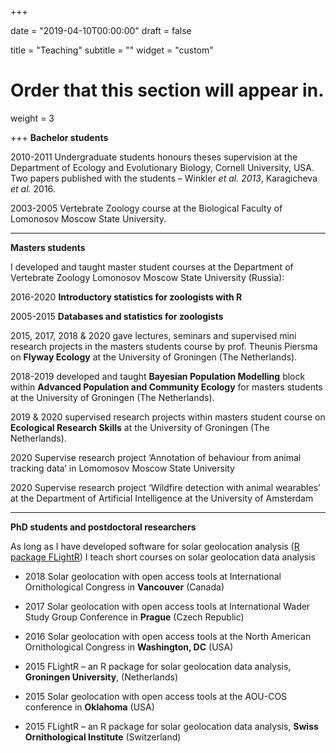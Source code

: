 +++

date = "2019-04-10T00:00:00"
draft = false

title = "Teaching"
subtitle = ""
widget = "custom"

# Order that this section will appear in.
weight = 3

+++
**Bachelor students**

2010-2011 Undergraduate students honours theses supervision at the Department of Ecology and Evolutionary Biology, Cornell University, USA. Two papers published with the students – Winkler _et al. 2013_, Karagicheva _et al._ 2016.

2003-2005 Vertebrate Zoology course at the Biological Faculty of Lomonosov Moscow State University.

---
	
**Masters students**

I developed and taught master student courses at the Department of Vertebrate Zoology Lomonosov Moscow State University (Russia):

2016-2020	**Introductory statistics for zoologists with R**

2005-2015	**Databases and statistics for zoologists**

2015, 2017, 2018 & 2020 gave lectures, seminars and supervised mini research projects in the masters students course by prof. Theunis Piersma on **Flyway Ecology** at the University of Groningen (The Netherlands).

2018-2019 developed and taught **Bayesian Population Modelling** block within **Advanced Population and Community Ecology** for masters students at the University of Groningen (The Netherlands). 

2019 & 2020 supervised research projects within masters student course on **Ecological Research Skills** at the University of Groningen (The Netherlands).

2020 Supervise research project ‘Annotation of behaviour from animal tracking data’ in Lomomosov Moscow State University

2020 Supervise research project ‘Wildfire detection with animal wearables’ at the Department of Artificial Intelligence at the University of Amsterdam

---

**PhD students and postdoctoral researchers**

As long as I have developed software for solar geolocation analysis ([R package FLightR](http://onlinelibrary.wiley.com/doi/10.1111/2041-210X.12765/full)) I teach short courses on solar geolocation data analysis

- 2018	Solar geolocation with open access tools at International Ornithological Congress in **Vancouver** (Canada)

- 2017	Solar geolocation with open access tools at International Wader Study Group Conference in **Prague** (Czech Republic)

- 2016	Solar geolocation with open access tools at the North American Ornithological Congress in **Washington, DC** (USA)

- 2015	FLightR – an R package for solar geolocation data analysis, **Groningen University**, (Netherlands)

- 2015	Solar geolocation with open access tools at the AOU-COS conference in **Oklahoma** (USA)

- 2015	FLightR – an R package for solar geolocation data analysis, **Swiss Ornithological Institute** (Switzerland)

